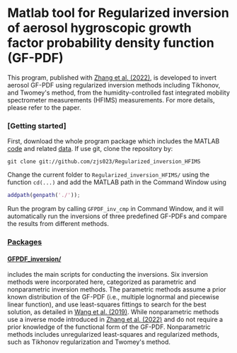 # Matlab tool for Regularized inversion of aerosol hygroscopic growth factor probability density function (GF-PDF)

This program, published with [Zhang et al. (2022)](https://amt.copernicus.org/preprints/amt-2021-334/), is developed to invert aerosol GF-PDF using regularized inversion methods including Tikhonov, and Twomey's method, from the humidity-controlled fast integrated mobility spectrometer measurements (HFIMS) measurements. For more details, please refer to the paper.

### [Getting started]

First, download the whole program package which includes the MATLAB [code](https://github.com/zjs023/Regularized_inversion_HFIMS/tree/master/m%20files) and related [data](https://github.com/zjs023/Regularized_inversion_HFIMS/tree/master/data/FIMS). If use git, clone the repository by:
```shell
git clone git://github.com/zjs023/Regularized_inversion_HFIMS
```
Change the current folder to `Regularized_inversion_HFIMS/` using the function `cd(...)` and add the MATLAB path in the Command Window using
```Matlab
addpath(genpath('./'));
```
Run the program by calling `GFPDF_inv_cmp` in Command Window, and it will automatically run the inversions of three predefined GF-PDFs and compare the results from different methods.

### [Packages](#Packages)

#### [GFPDF_inversion/](https://github.com/zjs023/Regularized_inversion_HFIMS/tree/master/m%20files/GFPDF_inversion) 
includes the main scripts for conducting the inversions. Six inversion methods were incorporated here, categorized as parametric and nonparametric inversion methods. The parametric methods assume a prior known distribution of the GF-PDF (i.e., multiple lognormal and piecewise linear function), and use least-squares fittings to search for the best solution, as detailed in [Wang et al. (2019)](https://www.tandfonline.com/doi/full/10.1080/02786826.2019.1628917). While nonparametric methods use a inverse mode introduced in [Zhang et al. (2022)](https://amt.copernicus.org/preprints/amt-2021-334/) and do not require a prior knowledge of the functional form of the GF-PDF. Nonparametric methods includes unregularized least-squares and regularized methods, such as Tikhonov regularization and Twomey's method. 

